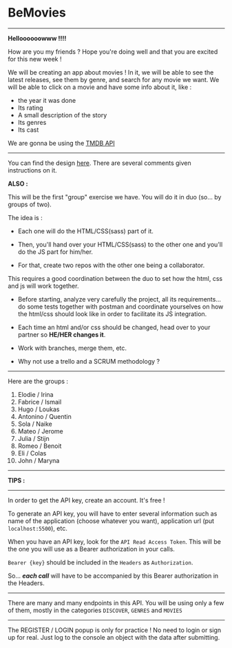 # BeMovies

---

**Helloooooowww !!!!**

How are you my friends ? Hope you're doing well and that you are excited for this new week !

We will be creating an app about movies ! In it, we will be able to see the latest releases, see them by genre, and search for any movie we want. We will be able to click on a movie and have some info about it, like :

- the year it was done
- Its rating
- A small description of the story
- Its genres
- Its cast

We are gonna be using the [TMDB API](https://developer.themoviedb.org/reference/intro/getting-started)

---

You can find the design [here](https://www.figma.com/file/jT6U3cABdKEUDRVTUJSbQd/BeMovies?type=design&node-id=0%3A1&mode=dev). There are several comments given instructions on it.

**ALSO :**

This will be the first "group" exercise we have. You will do it in duo (so... by groups of two).

The idea is :

- Each one will do the HTML/CSS(sass) part of it.
- Then, you'll hand over your HTML/CSS(sass) to the other one and you'll do the JS part for him/her.

- For that, create two repos with the other one being a collaborator.

This requires a good coordination between the duo to set how the html, css and js will work together.

- Before starting, analyze very carefully the project, all its requirements... do some tests together with postman and coordinate yourselves on how the html/css should look like in order to facilitate its JS integration.

- Each time an html and/or css should be changed, head over to your partner so **HE/HER changes it**.

- Work with branches, merge them, etc.

- Why not use a trello and a SCRUM methodology ?

---

Here are the groups :

1. Elodie / Irina
2. Fabrice / Ismail
3. Hugo / Loukas
4. Antonino / Quentin
5. Sola / Naike
6. Mateo / Jerome
7. Julia / Stijn
8. Romeo / Benoit
9. Eli / Colas
10. John / Maryna

---

**TIPS :**

---

In order to get the API key, create an account. It's free !

To generate an API key, you will have to enter several information such as name of the application (choose whatever you want), application url (put `localhost:5500`), etc.

When you have an API key, look for the `API Read Access Token`. This will be the one you will use as a Bearer authorization in your calls.

`Bearer {key}` should be included in the `Headers` as `Authorization`.

So... **_each call_** will have to be accompanied by this Bearer authorization in the Headers.

---

There are many and many endpoints in this API. You will be using only a few of them, mostly in the categories `DISCOVER`, `GENRES` and `MOVIES`

---

The REGISTER / LOGIN popup is only for practice ! No need to login or sign up for real. Just log to the console an object with the data after submitting.

